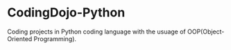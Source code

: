 # CodingDojo-Python

Coding projects in Python coding language with the usuage of OOP(Object-Oriented Programming).

